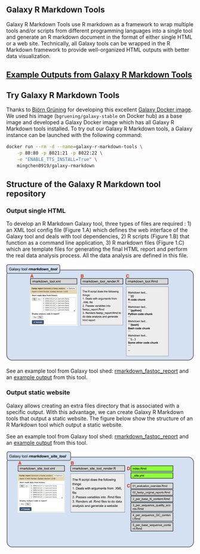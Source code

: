 ## Galaxy R Markdown Tools

Galaxy R Markdown Tools use R markdown as a framework to wrap multiple tools and/or scripts from different 
programming languages into a single tool and generate an R markdown document in the format of either single HTML or a web site. 
Technically, all Galaxy tools can be wrapped in the R Markdown framework to provide well-organized HTML outputs with better
data visualization.

## [Example Outputs from Galaxy R Markdown Tools](https://mingchen0919.github.io/galaxy-r-markdown-tools/)

## Try Galaxy R Markdown Tools

Thanks to [Björn Grüning](https://github.com/bgruening) for developing this excellent 
[Galaxy Docker image](https://github.com/bgruening/docker-galaxy-stable). We used his image (`bgruening/galaxy-stable` on Docker hub) 
as a base image and developed a Galaxy Docker image which has all Galaxy R Markdown tools installed. To try out our Galaxy
R Markdown tools, a Galaxy instance can be launched with the following command:

```bash 
docker run --rm -d --name=galaxy-r-markdown-tools \
    -p 80:80 -p 8021:21 -p 8022:22 \
    -e "ENABLE_TTS_INSTALL=True" \
    mingchen0919/galaxy-rmarkdown
```

## Structure of the Galaxy R Markdown tool repository



### Output single HTML

To develop an R Markdown Galaxy tool, three types of files are required : 1) an XML tool config file 
(Figure 1.A) which defines the web interface of the Galaxy tool and deals with tool dependencies, 2) R scripts 
(Figure 1.B) that function as a command line application, 3) R markdown files (Figure 1.C) which are template 
files for generating the final HTML report and perform the real data analysis process. All the data analysis are 
defined in this file.

![fastqc_report_schema](docs/images/fastqc_report_schema.png)

See an example tool from Galaxy tool shed: [rmarkdown_fastqc_report](https://toolshed.g2.bx.psu.edu/repository?repository_id=fd6e5068c69788da&changeset_revision=8c79e5b7cfc0)
and an [example output](https://mingchen0919.github.io/galaxy-r-markdown-tools/index.html#rmarkdown_fastqc_report) from this tool. 


### Output static website

Galaxy allows creating an extra files directory that is associated with a specific output. With this advantage, we can 
create Galaxy R Markdown tools that output a static website. The figure below show the structure of an R Markdown tool
which output a static website.

See an example tool from Galaxy tool shed: [rmarkdown_fastqc_report](https://toolshed.g2.bx.psu.edu/repository?repository_id=b88fddb3425cab4e&changeset_revision=a6f8382f852c)
and an [example output](https://mingchen0919.github.io/galaxy-r-markdown-tools/index.html#rmarkdown_fastqc_site) from this tool. 


![fastqc_site_schema](docs/images/fastqc_site_schema.png)


